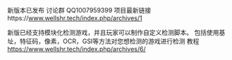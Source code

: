 新版本已发布
讨论群 QQ1007959399
项目最新链接https://www.wellshr.tech/index.php/archives/1

新版已经支持模块化检测游戏，并且玩家可以制作自定义检测脚本。
包括使用基址，特征码，像素，OCR，GSI等方法对您想检测的游戏进行检测
教程
https://www.wellshr.tech/index.php/archives/6/
